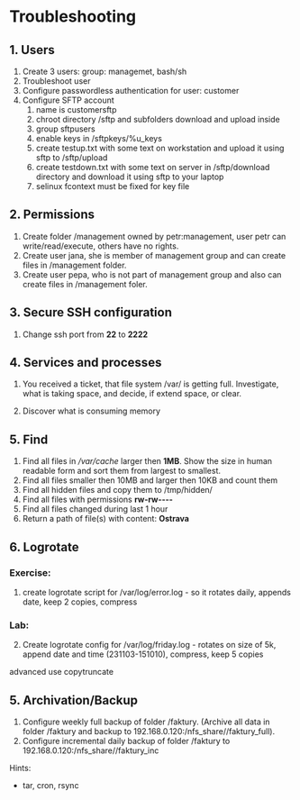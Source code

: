 # Troubleshooting

## 1. Users
1. Create 3 users: group: managemet, bash/sh
2. Troubleshoot user
3. Configure passwordless authentication for user: customer
4. Configure SFTP account 
   1. name is customersftp
   2. chroot directory /sftp and subfolders download and upload inside
   3. group sftpusers
   4. enable keys in /sftpkeys/%u_keys
   5. create testup.txt with some text on workstation and upload it using sftp to /sftp/upload
   6. create testdown.txt with some text on server in /sftp/download directory and download it using sftp to your laptop
   7. selinux fcontext must be fixed for key file
   
## 2. Permissions
1. Create folder /management owned by petr:management, user petr can write/read/execute, others have no rights. 
2. Create user jana, she is member of management group and can create files in /management folder.
3. Create user pepa, who is not part of management group and also can create files in /management foler.

## 3. Secure SSH configuration
1. Change ssh port from **22** to **2222**   

## 4. Services and processes
1. You received a ticket, that file system /var/ is getting full. Investigate, what is taking space, and decide, if extend space, or clear.

2. Discover what is consuming memory

## 5. Find 
1. Find all files in */var/cache* larger then **1MB**. Show the size in human readable form and sort them from largest to smallest. 
2. Find all files smaller then 10MB and larger then 10KB and count them
3. Find all hidden files and copy them to /tmp/hidden/
4. Find all files with permissions **rw-rw----**
5. Find all files changed during last 1 hour
6. Return a path of file(s) with content: **Ostrava**


## 6. Logrotate
### Exercise:
1. create logrotate script for /var/log/error.log - so it rotates daily, appends date, keep 2 copies, compress

### Lab:
2. Create logrotate config for /var/log/friday.log - rotates on size of 5k, append date and time (231103-151010), compress, keep 5 copies

advanced use copytruncate

## 5. Archivation/Backup 
1. Configure weekly full backup of folder /faktury. (Archive all data in folder /faktury and backup to 192.168.0.120:/nfs_share/<yourname>/faktury_full).
2. Configure incremental daily backup of folder /faktury to 192.168.0.120:/nfs_share/<yourname>/faktury_inc 

Hints:
- tar, cron, rsync